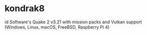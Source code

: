 # kondrak8
id Software's Quake 2 v3.21 with mission packs and Vulkan support (Windows, Linux, macOS, FreeBSD, Raspberry Pi 4)
